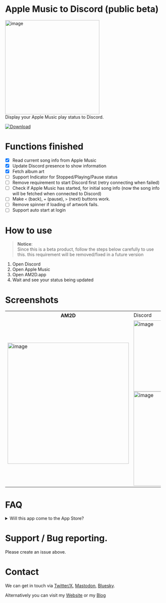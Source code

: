 # Apple Music to Discord (public beta)
<img width="305" alt="image" src="https://github.com/0xWDG/Apple-Music-to-Discord/assets/1290461/f4c404da-7d1a-4a54-b281-cf3aaa63413e"><br />
Display your Apple Music play status to Discord.

<a href='https://github.com/0xWDG/Apple-Music-to-Discord/raw/main/AM2D.zip'>
  <img alt="Download" src="https://img.shields.io/badge/Download-Beta-6bbee8?style=for-the-badge">
 </a>
 
# Functions finished
- [x] Read current song info from Apple Music
- [x] Update Discord presence to show information
- [x] Fetch album art
- [ ] Support Indicator for Stopped/Playing/Pause status
- [ ] Remove requirement to start Discord first (retry connecting when failed)
- [ ] Check if Apple Music has started, for initial song info (now the song info will be fetched when connected to Discord)
- [ ] Make `<` (back), `=` (pause), `>` (next) buttons work.
- [ ] Remove spinner if loading of artwork fails.
- [ ] Support auto start at login

# How to use 
> **Notice**:\
> Since this is a beta product, follow the steps below carefully to use this. this requirement will be removed/fixed in a future version

1. Open Discord
2. Open Apple Music
3. Open AM2D.app
4. Wait and see your status being updated

# Screenshots

<table>
  <tr>
    <th>AM2D</th>
    <td>Discord</td>
  </tr>
  <tr>
    <td>
      <img width="392" alt="image" src="https://github.com/0xWDG/Apple-Music-to-Discord/assets/1290461/4099433c-78bc-4643-bc0d-2de98061feea">      
    </td>
    <td>
      <img width="230" alt="image" src="https://github.com/0xWDG/Apple-Music-to-Discord/assets/1290461/ee99c9db-2e3d-44d6-af20-351629d67ac8"><br />
      <img width="305" alt="image" src="https://github.com/0xWDG/Apple-Music-to-Discord/assets/1290461/f4c404da-7d1a-4a54-b281-cf3aaa63413e">
    </td>
  </tr>
</table>

# FAQ

<details><summary>Will this app come to the App Store?</summary>Probably not since it does not work with the sandbox being enabled.</details>


# Support / Bug reporting.

Please create an issue above.

# Contact

We can get in touch via [Twitter/X](https://twitter.com/0xWDG), [Mastodon](https://iosdev.space/@0xWDG), [Bluesky](https://bsky.app/profile/0xwdg.bsky.social).

Alternatively you can visit my [Website](https://wesleydegroot.nl) or my [Blog](https://wdg.codes)
